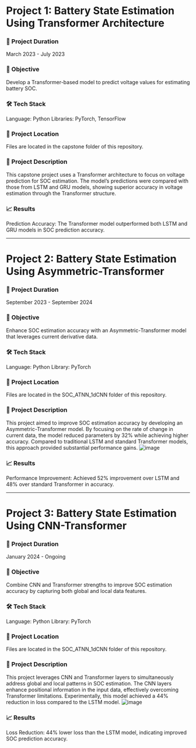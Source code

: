 # Project 1: Battery State Estimation Using Transformer Architecture
### 📅 Project Duration
March 2023 - July 2023
### 🎯 Objective
Develop a Transformer-based model to predict voltage values for estimating battery SOC.
### 🛠 Tech Stack
Language: Python
Libraries: PyTorch, TensorFlow
### 📂 Project Location
Files are located in the capstone folder of this repository.
### 📜 Project Description
This capstone project uses a Transformer architecture to focus on voltage prediction for SOC estimation. The model’s predictions were compared with those from LSTM and GRU models, showing superior accuracy in voltage estimation through the Transformer structure.
### 📈 Results
Prediction Accuracy: The Transformer model outperformed both LSTM and GRU models in SOC prediction accuracy.






-----------------

# Project 2: Battery State Estimation Using Asymmetric-Transformer
### 📅 Project Duration
September 2023 - September 2024
### 🎯 Objective
Enhance SOC estimation accuracy with an Asymmetric-Transformer model that leverages current derivative data.
### 🛠 Tech Stack
Language: Python
Library: PyTorch
### 📂 Project Location
Files are located in the SOC_ATNN_1dCNN folder of this repository.
### 📜 Project Description
This project aimed to improve SOC estimation accuracy by developing an Asymmetric-Transformer model. By focusing on the rate of change in current data, the model reduced parameters by 32% while achieving higher accuracy. Compared to traditional LSTM and standard Transformer models, this approach provided substantial performance gains.
![image](https://github.com/user-attachments/assets/3db3c25d-28ba-443c-92e8-86bfbe5568d4)
### 📈 Results
Performance Improvement: Achieved 52% improvement over LSTM and 48% over standard Transformer in accuracy.

-----------------

# Project 3: Battery State Estimation Using CNN-Transformer
### 📅 Project Duration
January 2024 - Ongoing
### 🎯 Objective
Combine CNN and Transformer strengths to improve SOC estimation accuracy by capturing both global and local data features.
### 🛠 Tech Stack
Language: Python
Library: PyTorch
### 📂 Project Location
Files are located in the SOC_ATNN_1dCNN folder of this repository.
### 📜 Project Description
This project leverages CNN and Transformer layers to simultaneously address global and local patterns in SOC estimation. The CNN layers enhance positional information in the input data, effectively overcoming Transformer limitations. Experimentally, this model achieved a 44% reduction in loss compared to the LSTM model.
![image](https://github.com/user-attachments/assets/7a81e5f7-9d9e-469e-9f19-2ef597d7f5cc)

### 📈 Results
Loss Reduction: 44% lower loss than the LSTM model, indicating improved SOC prediction accuracy.
